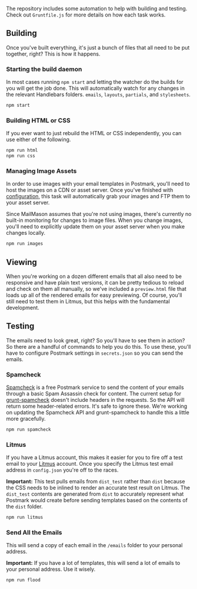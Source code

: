 The repository includes some automation to help with building and testing.  Check out `Gruntfile.js` for more details on how each task works.

## Building

Once you've built everything, it's just a bunch of files that all need to be put together, right? This is how it happens.

### Starting the build daemon

In most cases running `npm start` and letting the watcher do the builds for you will get the job done. This will automatically watch for any changes in the relevant Handlebars folders. `emails`, `layouts`, `partials`, and `stylesheets`.

```bash
npm start
```

### Building HTML or CSS

If you ever want to just rebuild the HTML or CSS independently, you can use either of the following.

```bash
npm run html
npm run css
```

### Managing Image Assets

In order to use images with your email templates in Postmark, you'll need to host the images on a CDN or asset server. Once you've finished with [configuration](https://github.com/wildbit/mailmason/wiki/Getting-Started#configuration), this task will automatically grab your images and FTP them to your asset server.

Since MailMason assumes that you're not using images, there's currently no built-in monitoring for changes to image files. When you change images, you'll need to explicitly update them on your asset server when you make changes locally. 

```bash
npm run images
```

## Viewing

When you're working on a dozen different emails that all also need to be responsive and have plain text versions, it can be pretty tedious to reload and check on them all manually, so we've included a `preview.html` file that loads up all of the rendered emails for easy previewing. Of course, you'll still need to test them in Litmus, but this helps with the fundamental development.



## Testing

The emails need to look great, right? So you'll have to see them in action? So there are a handful of commands to help you do this. To use these, you'll have to configure Postmark settings in `secrets.json` so you can send the emails.


### Spamcheck

[Spamcheck](http://spamcheck.postmarkapp.com) is a free Postmark service to send the content of your emails through a basic Spam Assassin check for content. The current setup for [grunt-spamcheck](https://github.com/derekrushforth/grunt-spamcheck) doesn't include headers in the requests. So the API will return some header-related errors. It's safe to ignore these. We're working on updating the Spamcheck API and grunt-spamcheck to handle this a little more gracefully.

```bash
npm run spamcheck
```

### Litmus

If you have a Litmus account, this makes it easier for you to fire off a test email to your [Litmus](https://litmus.com) account. Once you specify the Litmus test email address in `config.json` you're off to the races.

**Important:** This test pulls emails from `dist_test` rather than `dist` because the CSS needs to be inlined to render an accurate test result on Litmus. The `dist_test` contents are generated from `dist` to accurately represent what Postmark would create before sending templates based on the contents of the `dist` folder.

```bash
npm run litmus
```

### Send All the Emails

This will send a copy of each email in the `/emails` folder to your personal address. 

**Important:** If you have a lot of templates, this will send a lot of emails to your personal address. Use it wisely.

```bash
npm run flood
```